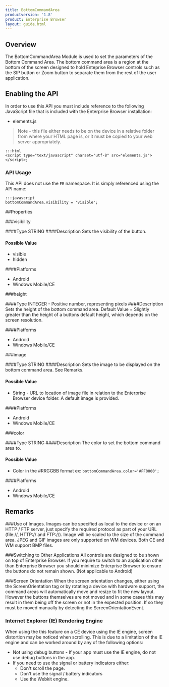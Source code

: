 ```yaml
---
title: BottomCommandArea
productversion: '1.8'
product: Enterprise Browser
layout: guide.html
---
```

## Overview
The BottomCommandArea Module is used to set the parameters of the Bottom Command Area. The bottom command area is a region at the bottom of the screen designed to hold Enteprise Browser controls such as the SIP button or Zoom button to separate them from the rest of the user application.

## Enabling the API
In order to use this API you must include reference to the following JavaScript file that is included with the Enterprise Browser installation:

* elements.js 

> Note - this file either needs to be on the device in a relative folder from where your HTML page is, or it must be copied to your web server appropriately.

	:::html
    <script type="text/javascript" charset="utf-8" src="elements.js"></script>;

### API Usage
This API does not use the `EB` namespace. It is simply referenced using the API name:

	:::javascript
	bottomCommandArea.visibility = 'visible';

##Properties

###visibility

####Type
<span class='text-info'>STRING</span> 
####Description
Sets the visibility of the button.

#### Possible Value

* visible
* hidden

####Platforms

* Android
* Windows Mobile/CE

###height

####Type
<span class='text-info'>INTEGER</span> - Positive number, representing pixels
####Description
Sets the height of the bottom command area. Default Value = Slightly greater than the height of a buttons default height, which depends on the screen resolution.

####Platforms

* Android
* Windows Mobile/CE

###image

####Type
<span class='text-info'>STRING</span> 
####Description
Sets the image to be displayed on the bottom command area. See Remarks.

#### Possible Value

* String - URL to location of image file in relation to the Enterprise Browser device folder. A default image is provided.

####Platforms

* Android
* Windows Mobile/CE

###color

####Type
<span class='text-info'>STRING</span> 
####Description
The color to set the bottom command area to.

#### Possible Value

* Color in the #RRGGBB format ex: `bottomCommandArea.color='#FF0000';`

####Platforms

* Android
* Windows Mobile/CE

## Remarks
###Use of Images.
Images can be specified as local to the device or on an HTTP / FTP server, just specify the required protocol as part of your URL (file://\, HTTP:// and FTP://). Image will be scaled to the size of the command area. JPEG and GIF images are only supported on WM devices. Both CE and WM support BMP files.

###Switching to Other Applications
All controls are designed to be shown on top of Enterprise Browser. If you require to switch to an application other than Enterprise Browser you should minimize Enterprise Browser to ensure the buttons do not remain shown. (Not applicable to Android)

###Screen Orientation
When the screen orientation changes, either using the ScreenOrientation tag or by rotating a device with hardware support, the command areas will automatically move and resize to fit the new layout. However the buttons themselves are not moved and in some cases this may result in them being off the screen or not in the expected position. If so they must be moved manually by detecting the ScreenOrientationEvent.

### Internet Explorer (IE) Rendering Engine
When using the this feature on a CE device using the IE engine, screen distortion may be noticed when scrolling. This is due to a limitation of the IE engine and can be worked around by any of the following options:

* Not using debug buttons - If your app must use the IE engine, do not use debug buttons in the app.
* If you need to use the signal or battery indicators either:
	* Don't scroll the page.
	* Don't use the signal / battery indicators
	* Use the Webkit engine.

